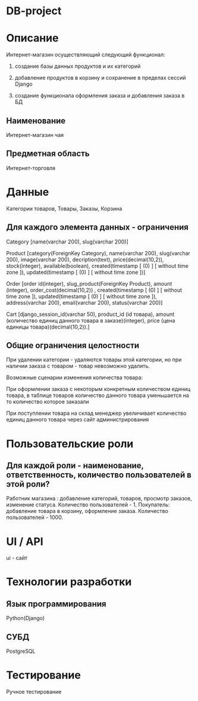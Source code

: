 # DB-project

# Описание
Интернет-магазин осуществляющий следующий функционал:

1) создание базы данных продуктов и их категорий

2) добавление продуктов в корзину и сохранение в пределах сессий Django

3) создание функционала оформления заказа и добавления заказа в БД
## Наименование
Интернет-магазин чая
## Предметная область
Интернет-торговля
# Данные
Категории товаров, Товары, Заказы, Корзина
## Для каждого элемента данных - ограничения
Category [name(varchar 200), slug(varchar 200)]

Product [category(ForeignKey Category), name(varchar 200), slug(varchar 200), image(varchar 200), decription(text), price(decimal(10,2)), stock(integer), available(boolean), created(timestamp [ (0) ] [ without time zone ]), updated(timestamp [ (0) ] [ without time zone ])]

Order [order id(integer), slug_product(ForeignKey Product), amount (integer), order_cost(decimal(10,2)) , created(timestamp [ (0) ] [ without time zone ]), updated(timestamp [ (0) ] [ without time zone ]), address(varchar 200), email(varchar 200), status(varchar 200)]

Cart [django_session_id(varchar 50), product_id (id товара), amount (количество единиц данного товара в заказе)(integer), price (цена единицы товара)(decimal(10,2)).]
## Общие ограничения целостности
При удалении категории - удаляются товары этой категории, но при наличии заказа с товаром - товар невозможно удалить.

Возможные сценарии изменения количества товара:

При оформлении заказа с некоторым конкретным количеством единиц товара, в таблице товаров количество данного товара уменьшается на то количество которое заказали

При поступлении товара на склад менеджер увеличивает количество единиц данного товара через сайт администрирования

# Пользовательские роли
## Для каждой роли - наименование, ответственность, количество пользователей в этой роли?
Работник магазина : добавление категорий, товаров, просмотр заказов, изменение статуса. Количество пользователей - 1.
Покупатель: добавление товара в корзину, оформление заказа. Количество пользователей - 1000.
# UI / API 
ui - сайт
# Технологии разработки
## Язык программирования
Python(Django)
## СУБД
PostgreSQL
# Тестирование
Ручное тестирование
